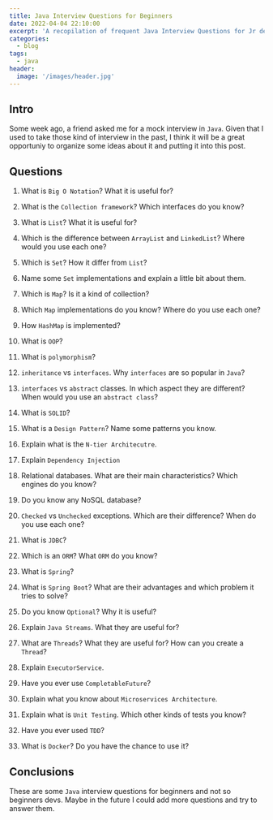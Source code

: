 ```yaml
---
title: Java Interview Questions for Beginners
date: 2022-04-04 22:10:00
excerpt: 'A recopilation of frequent Java Interview Questions for Jr developers'
categories:
  - blog
tags:
  - java
header:
  image: '/images/header.jpg'
---
```


## Intro

Some week ago, a friend asked me for a mock interview in `Java`. Given that I used to take those kind of interview in the past, I think it will be a great opportuniy to organize some ideas about it and putting it into this post.

## Questions

1. What is `Big O Notation`? What it is useful for?

2. What is the `Collection framework`? Which interfaces do you know?

3. What is `List`? What it is useful for?

4. Which is the difference between `ArrayList` and `LinkedList`? Where would you use each one?

5. Which is `Set`? How it differ from `List`?

6. Name some `Set` implementations and explain a little bit about them.

7. Which is `Map`? Is it a kind of collection?

8. Which `Map` implementations do you know? Where do you use each one?

9. How `HashMap` is implemented?

10. What is `OOP`?

11. What is `polymorphism`?

12. `inheritance` vs `interfaces`. Why `interfaces` are so popular in `Java`?

13. `interfaces` vs `abstract` classes. In which aspect they are different? When would you use an `abstract class`?

14. What is `SOLID`?

15. What is a `Design Pattern`? Name some patterns you know.

16. Explain what is the `N-tier Architecutre`.

17. Explain `Dependency Injection`

18. Relational databases. What are their main characteristics? Which engines do you know?

19. Do you know any NoSQL database?

20. `Checked` vs `Unchecked` exceptions. Which are their difference? When do you use each one?

21. What is `JDBC`?

22. Which is an `ORM`? What `ORM` do you know?

23. What is `Spring`?

24. What is `Spring Boot`? What are their advantages and which problem it tries to solve?

25. Do you know `Optional`? Why it is useful?

26. Explain `Java Streams`. What they are useful for?

27. What are `Threads`? What they are useful for? How can you create a `Thread`?

28. Explain `ExecutorService`.

29. Have you ever use `CompletableFuture`?

30. Explain what you know about `Microservices Architecture`.

31. Explain what is `Unit Testing`. Which other kinds of tests you know?

32. Have you ever used `TDD`?

33. What is `Docker`? Do you have the chance to use it?

## Conclusions

These are some `Java` interview questions for beginners and not so beginners devs. Maybe in the future I could add more questions and try to answer them.